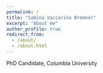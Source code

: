 ```yaml
---
permalink: /
title: "Sabina Vaccarino Bremner"
excerpt: "About me"
author_profile: true
redirect_from: 
  - /about/
  - /about.html
---
```

PhD Candidate, Columbia University
